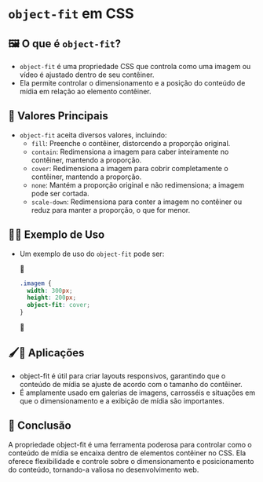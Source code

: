 # `object-fit` em CSS

## 🖼️ O que é `object-fit`?
- `object-fit` é uma propriedade CSS que controla como uma imagem ou vídeo é ajustado dentro de seu contêiner.
- Ela permite controlar o dimensionamento e a posição do conteúdo de mídia em relação ao elemento contêiner.

## 🧩 Valores Principais
- `object-fit` aceita diversos valores, incluindo:
  - `fill`: Preenche o contêiner, distorcendo a proporção original.
  - `contain`: Redimensiona a imagem para caber inteiramente no contêiner, mantendo a proporção.
  - `cover`: Redimensiona a imagem para cobrir completamente o contêiner, mantendo a proporção.
  - `none`: Mantém a proporção original e não redimensiona; a imagem pode ser cortada.
  - `scale-down`: Redimensiona para conter a imagem no contêiner ou reduz para manter a proporção, o que for menor.

## 👩‍🏫 Exemplo de Uso
- Um exemplo de uso do `object-fit` pode ser:
  
  📌
  ```css
  .imagem {
    width: 300px;
    height: 200px;
    object-fit: cover;
  }
  
   ```

   📌

## 🖌🎨 Aplicações
- object-fit é útil para criar layouts responsivos, garantindo que o conteúdo de mídia se ajuste de acordo com o tamanho do contêiner.
- É amplamente usado em galerias de imagens, carrosséis e situações em que o dimensionamento e a exibição de mídia são importantes.

## 🏁 Conclusão
A propriedade object-fit é uma ferramenta poderosa para controlar como o conteúdo de mídia se encaixa dentro de elementos contêiner no CSS.
Ela oferece flexibilidade e controle sobre o dimensionamento e posicionamento do conteúdo, tornando-a valiosa no desenvolvimento web.
